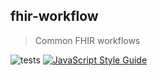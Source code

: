 ## fhir-workflow

> Common FHIR workflows
> 
![tests](https://github.com/hawyar/fhir-workflow/actions/workflows/test.yaml/badge.svg)
[![JavaScript Style Guide](https://img.shields.io/badge/code_style-standard-brightgreen.svg)](https://standardjs.com)
